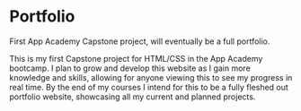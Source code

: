 # Portfolio
First App Academy Capstone project, will eventually be a full portfolio. 

This is my first Capstone project for HTML/CSS in the App Academy bootcamp. I plan to grow and develop this website as I gain more knowledge and skills, allowing for anyone viewing this to see my progress in real time. By the end of my courses I intend for this to be a fully fleshed out portfolio website, showcasing all my current and planned projects.  
